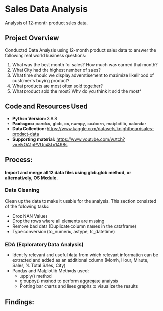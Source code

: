 # Sales Data Analysis
Analysis of 12-month product sales data.

## Project Overview
Conducted Data Analysis using 12-month product sales data to answer the following real world business questions:
1. What was the best month for sales? How much was earned that month?
2. What City had the highest number of sales?
3. What time should we display adverstisement to maximize likelihood of customer's buying product?
4. What products are most often sold together?
5. What product sold the most? Why do you think it sold the most?

## Code and Resources Used

- **Python Version:** 3.8.8
- **Packages:** pandas, glob, os, numpy, seaborn, matplotlib, calendar
- **Data Collection:** https://www.kaggle.com/datasets/knightbearr/sales-product-data
- **Supporting material:** https://www.youtube.com/watch?v=eMOA1pPVUc4&t=1498s

## Process:
#### Import and merge all 12 data files using glob.glob method, or alternatively, OS Module.
### Data Cleaning
Clean up the data to make it usable for the analysis. This section consisted of the following tasks: 
- Drop NAN Values
- Drop the rows where all elements are missing
- Remove bad data (Duplicate column names in the dataframe)
- Type conversion (to_numeric, astype, to_datetime)

### EDA (Exploratory Data Analysis)
- Identify relevant and useful data from which relevant information can be extracted and added as an additional column (Month, Hour, Minute, Sales, % Total Sales, City)
- Pandas and Matplotlib Methods used:
  - .apply() method
  - groupby() method to perform aggregate analysis
  - Plotting bar charts and lines graphs to visualize the results

## Findings:
